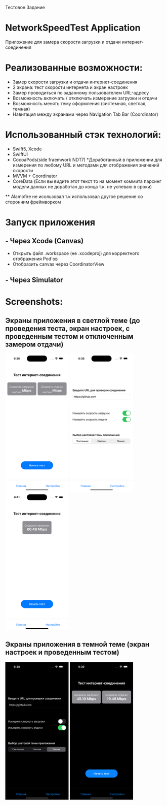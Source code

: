Тестовое Задание 
# NetworkSpeedTest Application
Приложение для замера скорости загрузки и отдачи интернет-соединения

# Реализованные возможности:
- Замер скорости загрузки и отдачи интернет-соединения
- 2 экрана: тест скорости интернета и экран настроек
- Замер проводиться по заданному пользователем URL-адресу
- Возможность включать / отключать измерение загрузки и отдачи
- Возможность менять тему оформления (системная, светлая, темная)
- Навигация между экранами через Navigation Tab Bar (Coordinator)

# Использованный стэк технологий:
- Swift5, Xcode
- SwiftUI
- CocoaPods(side fraemwork NDT7) *Доработанный в приложении для измерения по любому URL и методами для отображения значений скорости
- MVVM + Coordinator
- CoreData (Если вы видите этот текст то на момент коммита парсинг модели данных не доработан до конца т.к. не успеваю в сроки)

** Alamofire не исользовал т.к использовал другое решение со сторонним фреймворком

# Запуск приложения
## - Через Xcode (Canvas)
- Открыть файл .workspace (не .xcodeproj) для корректного отображения Pod'ов
- Отобразить canvas через CoordinatorView
## - Через Simulator

# Screenshots:
## Экраны приложения в светлой теме (до проведения теста, экран настроек, с проведенным тестом и отключенным замером отдачи)

<p float="left">
  <img src="GitScreenshots/ScreenShot1.png" width="200" />
  <img src="GitScreenshots/ScreenShot2.png" width="200" />
  <img src="GitScreenshots/ScreenShot3.png" width="200" />
</p>

## Экраны приложения в темной теме (экран настроек и проведенным тестом)

<p float="left">
  <img src="GitScreenshots/ScreenShot4.png" width="200" />
  <img src="GitScreenshots/ScreenShot5.png" width="200" />
</p>

